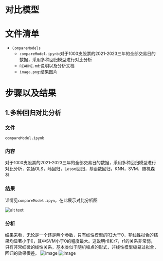 # 对比模型
# 文件清单
- `CompareModels`
    - `compareModel.ipynb`:对于1000支股票的2021-2023三年的全部交易日的数据，采用多种回归模型进行对比分析
    - `README.md`:说明以及分析文档
    - `image.png`:结果图片
# 步骤以及结果
## 1.多种回归对比分析
### 文件
`compareModel.ipynb`
### 内容
对于1000支股票的2021-2023三年的全部交易日的数据，采用多种回归模型进行对比分析，包括OLS，岭回归，Lasso回归，基函数回归，KNN，SVM，随机森林
### 结果
详情见`compareModel.ipyn`，在此展示对比分析图

![alt text](image.png)
### 分析
结果来看，无论是一个还是两个参数，只有线性模型的R2大于0，非线性拟合的结果均显著小于0，其中SVM小于0的程度最大。这说明r8和r7，r1的关系非常弱，只有非常细微的线性关系，基本类似于随机噪点的形式，非线性模型极易过拟合，回归的效果很差。
![image](https://github.com/user-attachments/assets/587f0fff-731c-40cb-bcf3-45fb03481e10)
![image](https://github.com/user-attachments/assets/d3266807-6ff8-49d3-802a-a708ac6cbf13)

